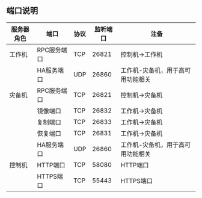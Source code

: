 ## 端口说明

| 服务器角色 | 端口 | 协议 | 监听端口 | 注备 |
| --- | --- | --- | --- | --- |
| 工作机 | RPC服务端口 | TCP | 26821 | 控制机-&gt;工作机 |
|  | HA服务端口 | UDP | 26860 | 工作机-灾备机，用于高可用功能相关 |
| 灾备机 | RPC服务端口 | TCP | 26821 | 控制机-&gt;灾备机 |
|  | 镜像端口 | TCP | 26832 | 工作机-&gt;灾备机 |
|  | 复制端口 | TCP | 26833 | 工作机-&gt;灾备机 |
|  | 恢复端口 | TCP | 26831 | 工作机-&gt;灾备机 |
|  | HA服务端口 | UDP | 26860 | 工作机-灾备机，用于高可用功能相关 |
| 控制机 | HTTP端口 | TCP | 58080 | HTTP端口 |
|  | HTTPS端口 | TCP | 55443 | HTTPS端口 |